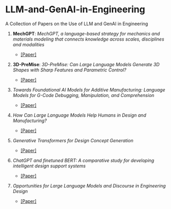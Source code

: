# LLM-and-GenAI-in-Engineering
A Collection of Papers on the Use of LLM and GenAI in Engineering

1.  **MechGPT**: *MechGPT, a language-based strategy for mechanics and materials modeling that connects knowledge across scales, disciplines and modalities*
    - [[Paper]](https://asmedigitalcollection.asme.org/appliedmechanicsreviews/article-abstract/76/2/021001/1169582/MechGPT-a-Language-Based-Strategy-for-Mechanics)

2.  **3D-PreMise**: *3D-PreMise: Can Large Language Models Generate 3D Shapes with Sharp Features and Parametric Control?*
    - [[Paper]](https://arxiv.org/abs/2401.06437)

3.  *Towards Foundational AI Models for Additive Manufacturing: Language Models for G-Code Debugging, Manipulation, and Comprehension*
    - [[Paper]](https://arxiv.org/abs/2309.02465)

4.  *How Can Large Language Models Help Humans in Design and Manufacturing?*
    - [[Paper]](https://arxiv.org/abs/2307.14377)

5.  *Generative Transformers for Design Concept Generation*
    - [[Paper]](https://doi.org/10.1115/1.4056220)

6.  *ChatGPT and finetuned BERT: A comparative study for developing intelligent design support systems*
    - [[Paper]](https://www.sciencedirect.com/science/article/pii/S2667305323001333)

7.  *Opportunities for Large Language Models and Discourse in Engineering Design*
    - [[Paper]](https://arxiv.org/abs/2306.09169)

